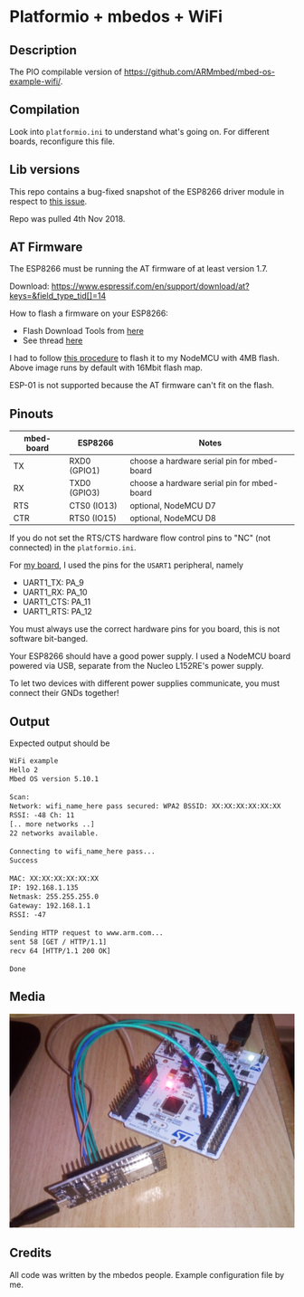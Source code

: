 # Platformio + mbedos + WiFi

## Description

The PIO compilable version of https://github.com/ARMmbed/mbed-os-example-wifi/. 

## Compilation

Look into `platformio.ini` to understand what's going on.
For different boards, reconfigure this file.

## Lib versions

This repo contains a bug-fixed snapshot of the ESP8266 driver module in respect to [this issue](https://github.com/ARMmbed/esp8266-driver/pull/111). 

Repo was pulled 4th Nov 2018.

## AT Firmware

The ESP8266 must be running the AT firmware of at least version 1.7. 

Download: https://www.espressif.com/en/support/download/at?keys=&field_type_tid[]=14

How to flash a firmware on your ESP8266: 
 * Flash Download Tools from [here](https://www.espressif.com/en/support/download/overview)
 * See thread [here](https://github.com/espressif/ESP8266_NONOS_SDK/issues/168)

I had to follow [this procedure](https://github.com/espressif/ESP8266_NONOS_SDK/issues/179) to flash it to my NodeMCU with 4MB flash. Above image runs by default with 16Mbit flash map.

ESP-01 is not supported because the AT firmware can't fit on the flash. 


## Pinouts 

|mbed-board   | ESP8266  | Notes |
|---|---|---|
| TX  | RXD0 (GPIO1)  | choose a hardware serial pin for mbed-board
| RX  | TXD0 (GPIO3)  | choose a hardware serial pin for mbed-board
| RTS  | CTS0 (IO13)  | optional, NodeMCU D7
| CTR  | RTS0 (IO15)  | optional, NodeMCU D8

If you do not set the RTS/CTS hardware flow control pins to "NC" (not connected) in the `platformio.ini`.

For [my board](https://os.mbed.com/platforms/ST-Nucleo-L152RE/#board-pinout), I used  the pins for the `USART1` peripheral, namely
 * UART1_TX: PA_9
 * UART1_RX: PA_10
 * UART1_CTS: PA_11
 * UART1_RTS: PA_12

You must always use the correct hardware pins for you board, this is not software bit-banged.

Your ESP8266 should have a good power supply. I used a NodeMCU board powered via USB, separate from the Nucleo L152RE's power supply. 

To let two devices with different power supplies communicate, you must connect their GNDs together!

## Output

Expected output should be

```
WiFi example
Hello 2
Mbed OS version 5.10.1

Scan:
Network: wifi_name_here pass secured: WPA2 BSSID: XX:XX:XX:XX:XX:XX RSSI: -48 Ch: 11
[.. more networks ..]
22 networks available.

Connecting to wifi_name_here pass...
Success

MAC: XX:XX:XX:XX:XX:XX
IP: 192.168.1.135
Netmask: 255.255.255.0
Gateway: 192.168.1.1
RSSI: -47

Sending HTTP request to www.arm.com...
sent 58 [GET / HTTP/1.1]
recv 64 [HTTP/1.1 200 OK]

Done
```

## Media

![working_setup](media.jpg)

## Credits

All code was written by the mbedos people. Example configuration file by me.
